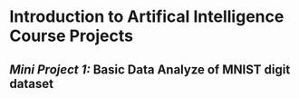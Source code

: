 # **Introduction to Artifical Intelligence Course Projects**

## *Mini Project 1:* Basic Data Analyze of MNIST digit dataset 